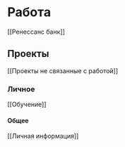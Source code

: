 
# Работа
[[Ренессанс банк]]
## Проекты
[[Проекты не связанные с работой]]
### Личное
[[Обучение]]
#### Общее
[[Личная информация]]

